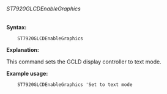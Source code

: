 <div class="section">

<div class="titlepage">

<div>

<div>

###### <span id="st7920glcdenablegraphics"></span>ST7920GLCDEnableGraphics

</div>

</div>

</div>

<span class="strong">**Syntax:**</span>

``` screen
    ST7920GLCDEnableGraphics
```

<span class="strong">**Explanation:**</span>

This command sets the GCLD display controller to text mode.

<span class="strong">**Example usage:**</span>

``` screen
    ST7920GLCDEnableGraphics 'Set to text mode
```

</div>
